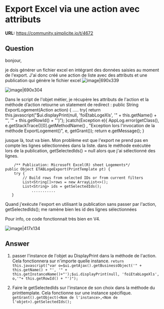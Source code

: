 # Export Excel via une action avec attributs

**URL:** https://community.simplicite.io/t/4672

## Question
bonjour,

je dois générer un fichier excel en intégrant des données saisies au moment de l'export.
J'ai donc créé une action de liste avec des attributs et une publication qui génère le fichier excel 
![image|690x339](upload://e4K9HUMzC3KnEc79971vOyqS381.png)

![image|690x304](upload://t3AWH0Wai9INATJ9ZepYwBQi3XG.png)

Dans le script de l'objet métier, je récupère les attributs de l'action et la méthode d’action retourne un statement de redirect : 
public String ExportLogement(Action action) {
.....
	    try{
			return this.javascript("$ui.displayPrint(null, 'foiEtabLogeXls', '" + this.getName() + "', '" + this.getRowId() + "')");
		}catch(Exception e){
			AppLog.error(getClass(),  e.getStackTrace()[0].getMethodName() , "Exception lors l'invocation de la méthode ExportLogement()", e, getGrant());
			return e.getMessage();
		}

jusque là, tout va bien.
Mon problème est que l'export ne prend pas en compte les lignes sélectionnées dans la liste.
dans le méthode exécutée lors de la publication, getSelectedIds() = null alors que j'ai sélectionné des lignes.

		/** Publication: Microsoft Excel(R) sheet Logements*/
	public Object ETABLogeExport(PrintTemplate pt) {
		try {
			// Build rows from selected IDs or from current filters
			List<String[]>rows = new ArrayList<>();
			List<String> ids = getSelectedIds();
                ...........
       }

Quand j'exécute l'export en utilisant la publication sans passer par l'action, getSelectedIds(); me ramène bien les id des lignes sélectionnées

Pour info, ce code fonctionnait très bien en V4.

![image|417x134](upload://emJ78LvUakkdeMw9PhEcqqpIW0x.png)

## Answer
1) passer l'instance de l'objet au DisplayPrint dans la méthode de l'action. Cela fonctionnera sur n'importe quelle instance. 
`return this.javascript("var o=$ui.getAjax().getBusinessObject('" + this.getName() + "', '" + this.getInstanceName()+"');$ui.displayPrint(null, 'foiEtabLogeXls', o,'"+ this.getRowId() + "')");`

2) Faire le getSelectedIds sur l'instance de son choix dans la méthode du printtemplate. Cela fonctionne sur une instance spécifique. 
`getGrant().getObject(<Nom de l'instance>,<Nom de l'objet>).getSelectedIds();`

